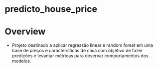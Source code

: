 # predicto_house_price

# Overview
 - Projeto destinado a aplicar regressão linear e random forest em uma base de preços e características de casa com objetivo de fazer predições e levantar métricas para observar comportamentos dos modelos.
